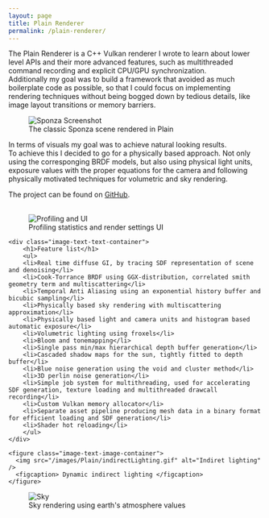 ```yaml
---
layout: page
title: Plain Renderer
permalink: /plain-renderer/
---
```


The Plain Renderer is a C++ Vulkan renderer I wrote to learn about lower level APIs and their more advanced features,
such as multithreaded command recording and explicit CPU/GPU synchronization.  
Additionally my goal was to build a framework that avoided as much boilerplate code as possible, 
so that I could focus on implementing rendering techniques without being bogged down by tedious details, like image layout transitions or memory barriers.  

<figure>
  <img src="/images/Plain/sponza01.png" alt="Sponza Screenshot" />
  <figcaption> The classic Sponza scene rendered in Plain </figcaption>
</figure>

In terms of visuals my goal was to achieve natural looking results.  
To achieve this I decided to go for a physically based approach.
Not only using the corresponging BRDF models, but also using physical light units, exposure values with the proper equations for the camera 
and following physically motivated techniques for volumetric and sky rendering.

<div>
The project can be found on <a href="https://github.com/Gaukler/PlainRenderer" class="link-visible">GitHub</a>.
</div> 
<br/>

<figure>
  <img src="/images/Plain/profiling-UI.png" alt="Profiling and UI" />
  <figcaption> Profiling statistics and render settings UI </figcaption>
</figure>

<div class="image-text-container">

    <div class="image-text-text-container">
        <h1>Feature list</h1>
        <ul>
        <li>Real time diffuse GI, by tracing SDF representation of scene and denoising</li>
        <li>Cook-Torrance BRDF using GGX-distribution, correlated smith geometry term and multiscattering</li>
        <li>Temporal Anti Aliasing using an exponential history buffer and bicubic sampling</li>
        <li>Physically based sky rendering with multiscattering approximation</li>
        <li>Physically based light and camera units and histogram based automatic exposure</li>
        <li>Volumetric lighting using froxels</li>  
        <li>Bloom and tonemapping</li>
        <li>Single pass min/max hierarchical depth buffer generation</li>
        <li>Cascaded shadow maps for the sun, tightly fitted to depth buffer</li>
        <li>Blue noise generation using the void and cluster method</li>
        <li>3D perlin noise generation</li>
        <li>Simple job system for multithreading, used for accelerating SDF generation, texture loading and multithreaded drawcall recording</li>
        <li>Custom Vulkan memory allocator</li>
        <li>Separate asset pipeline producing mesh data in a binary format for efficient loading and SDF generation</li>
        <li>Shader hot reloading</li>
        </ul>
    </div>
    
    <figure class="image-text-image-container">
      <img src="/images/Plain/indirectLighting.gif" alt="Indiret lighting" />
      <figcaption> Dynamic indirect lighting </figcaption>
    </figure>
    
</div>

<figure>
  <img src="/images/Plain/sky.png" alt="Sky" />
  <figcaption> Sky rendering using earth's atmosphere values </figcaption>
</figure>